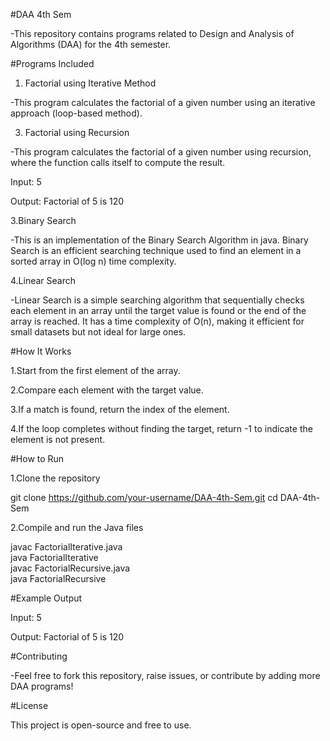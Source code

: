 #DAA 4th Sem

-This repository contains programs related to Design and Analysis of Algorithms (DAA) for the 4th semester.

#Programs Included

1. Factorial using Iterative Method
   
-This program calculates the factorial of a given number using an iterative approach (loop-based method).

3. Factorial using Recursion

-This program calculates the factorial of a given number using recursion, where the function calls itself to compute the result.

Input: 5

Output: Factorial of 5 is 120


3.Binary Search

-This is an implementation of the Binary Search Algorithm in java. Binary Search is an efficient searching technique used to find an element in a sorted array in O(log n) time complexity.

4.Linear Search 

-Linear Search is a simple searching algorithm that sequentially checks each element in an array until the target value is found or the end of the array is reached. It has a time complexity of O(n), making it efficient for small datasets but not ideal for large ones.

#How It Works

1.Start from the first element of the array.

2.Compare each element with the target value.

3.If a match is found, return the index of the element.

4.If the loop completes without finding the target, return -1 to indicate the element is not present.



#How to Run

1.Clone the repository

git clone https://github.com/your-username/DAA-4th-Sem.git
cd DAA-4th-Sem

2.Compile and run the Java files

javac FactorialIterative.java  
java FactorialIterative  
javac FactorialRecursive.java  
java FactorialRecursive  

#Example Output

Input: 5

Output: Factorial of 5 is 120


#Contributing

-Feel free to fork this repository, raise issues, or contribute by adding more DAA programs!

#License

This project is open-source and free to use.

